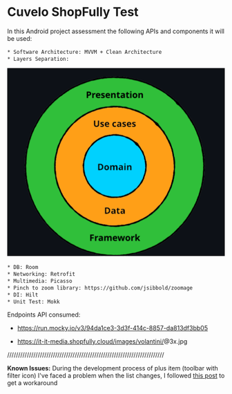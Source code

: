 # Cuvelo ShopFully Test

In this Android project assessment the following APIs and components it will be used: 

    * Software Architecture: MVVM + Clean Architecture
    * Layers Separation:

![Layers Separation used in this project](https://github.com/LeaCuvelo/CuveloShopFullyTest/blob/main/MVVM-CleanArchitectureLayers.png)

    * DB: Room
    * Networking: Retrofit
    * Multimedia: Picasso
    * Pinch to zoom library: https://github.com/jsibbold/zoomage
    * DI: Hilt
    * Unit Test: Mokk


Endpoints API consumed:

* https://run.mocky.io/v3/94da1ce3-3d3f-414c-8857-da813df3bb05

* https://it-it-media.shopfully.cloud/images/volantini/<id>@3x.jpg
   
   
   
 ////////////////////////////////////////////////////////////////////////
   
**Known Issues:** During the development process of plus item (toolbar with filter icon) I've faced a problem when the 
                list changes, I followed  [this post](https://stackoverflow.com/questions/31759171/recyclerview-and-java-lang-indexoutofboundsexception-inconsistency-detected-in?page=1&tab=votes#tab-top) to get a workaround
